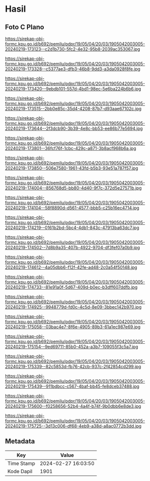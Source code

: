 # Hasil

## Foto C Plano

https://sirekap-obj-formc.kpu.go.id/b692/pemilu/pdpr/19/05/04/20/03/1905042003005-20240219-173123--c2d1b730-5fc2-4e32-95b8-2039ac353067.jpg

https://sirekap-obj-formc.kpu.go.id/b692/pemilu/pdpr/19/05/04/20/03/1905042003005-20240219-173328--c5377ae3-dfb3-46b8-9dd3-a3da0928f8fe.jpg

https://sirekap-obj-formc.kpu.go.id/b692/pemilu/pdpr/19/05/04/20/03/1905042003005-20240219-173420--9ebdb101-557d-4bd1-98ec-5e6ba224b6b6.jpg

https://sirekap-obj-formc.kpu.go.id/b692/pemilu/pdpr/19/05/04/20/03/1905042003005-20240219-173515--2bb0e85c-35d4-4208-87b7-d93aae67102c.jpg

https://sirekap-obj-formc.kpu.go.id/b692/pemilu/pdpr/19/05/04/20/03/1905042003005-20240219-173644--2f3dcb90-3b39-4e8c-bb53-ee86b77e5694.jpg

https://sirekap-obj-formc.kpu.go.id/b692/pemilu/pdpr/19/05/04/20/03/1905042003005-20240219-173801--36fcf76f-1cbc-429c-a871-3b8acf968b6a.jpg

https://sirekap-obj-formc.kpu.go.id/b692/pemilu/pdpr/19/05/04/20/03/1905042003005-20240219-173850--506e7580-1961-43fd-b5b3-93e51a787f57.jpg

https://sirekap-obj-formc.kpu.go.id/b692/pemilu/pdpr/19/05/04/20/03/1905042003005-20240219-174004--856768d5-bb80-4d40-9f7c-372d5e27571b.jpg

https://sirekap-obj-formc.kpu.go.id/b692/pemilu/pdpr/19/05/04/20/03/1905042003005-20240219-174104--58f8890d-d561-4577-bbb5-c25b16ec4714.jpg

https://sirekap-obj-formc.kpu.go.id/b692/pemilu/pdpr/19/05/04/20/03/1905042003005-20240219-174219--0161b2bd-5bc4-4db1-843c-47913ba63dc7.jpg

https://sirekap-obj-formc.kpu.go.id/b692/pemilu/pdpr/19/05/04/20/03/1905042003005-20240219-174502--7d8b9a35-407b-4922-9704-df3fef07a0b9.jpg

https://sirekap-obj-formc.kpu.go.id/b692/pemilu/pdpr/19/05/04/20/03/1905042003005-20240219-174612--4a05dbb6-f12f-42fe-ad48-2c0a54f50148.jpg

https://sirekap-obj-formc.kpu.go.id/b692/pemilu/pdpr/19/05/04/20/03/1905042003005-20240219-174733--81e91a0f-5d67-409d-b0ec-b3dff607ddfb.jpg

https://sirekap-obj-formc.kpu.go.id/b692/pemilu/pdpr/19/05/04/20/03/1905042003005-20240219-174925--9948779d-fd0c-4c5d-8e09-3bbec142b970.jpg

https://sirekap-obj-formc.kpu.go.id/b692/pemilu/pdpr/19/05/04/20/03/1905042003005-20240219-175058--03bac4e7-8f6e-4905-89b3-61a1ec987e69.jpg

https://sirekap-obj-formc.kpu.go.id/b692/pemilu/pdpr/19/05/04/20/03/1905042003005-20240219-175154--9ed69711-85b0-452a-a3b7-109055f3c5a7.jpg

https://sirekap-obj-formc.kpu.go.id/b692/pemilu/pdpr/19/05/04/20/03/1905042003005-20240219-175339--82c5853d-fb76-42cb-937c-2f42854cd299.jpg

https://sirekap-obj-formc.kpu.go.id/b692/pemilu/pdpr/19/05/04/20/03/1905042003005-20240219-175439--911bdbcc-c567-4baf-bb45-fe8dceb37488.jpg

https://sirekap-obj-formc.kpu.go.id/b692/pemilu/pdpr/19/05/04/20/03/1905042003005-20240219-175600--f0258656-52b4-4a4f-b74f-9b0dbb6e8de3.jpg

https://sirekap-obj-formc.kpu.go.id/b692/pemilu/pdpr/19/05/04/20/03/1905042003005-20240219-175725--3d13c006-df68-4eb9-a38d-a8ac0772b3dd.jpg


## Metadata

| Key        | Value               |
| ---------- | ------------------- |
| Time Stamp | 2024-02-27 16:03:50 |
| Kode Dapil | 1901                |



